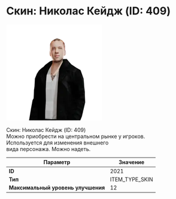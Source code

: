 # Скин: Николас Кейдж (ID: 409)

![Item Image](../img/2021.webp?raw=true)

Скин: Николас Кейдж (ID: 409)<br>Можно приобрести на центральном рынке у игроков.<br>Используется для изменения внешнего<br>вида персонажа. Можно надеть.


| Параметр | Значение |
|----------|----------|
| **ID** | 2021 |
| **Тип** | ITEM_TYPE_SKIN |
| **Максимальный уровень улучшения** | 12 |

